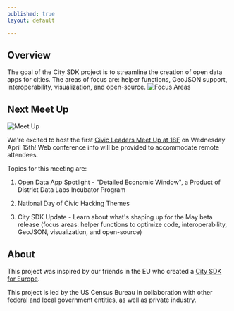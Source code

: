 ```yaml
---
published: true
layout: default

---
```


## Overview ##

The goal of the City SDK project is to streamline the creation of open data apps for cities.  The areas of focus are:  helper functions, GeoJSON support, interoperability, visualization, and open-source.
![Focus Areas](https://raw.githubusercontent.com/uscensusbureau/citysdk/gh-pages/static/img/FocusAreas.png)


## Next Meet Up ##
![Meet Up](https://raw.githubusercontent.com/uscensusbureau/citysdk/gh-pages/static/img/meetup.jpg)

We're excited to host the first [Civic Leaders Meet Up at 18F](http://www.meetup.com/citysdk/events/221401120/) on Wednesday April 15th!  Web conference info will be provided to accommodate remote attendees.

Topics for this meeting are:

1.  Open Data App Spotlight - "Detailed Economic Window", a Product of District Data Labs Incubator Program

2. National Day of Civic Hacking Themes 

3.  City SDK Update - Learn about what's shaping up for the May beta release  (focus areas:  helper functions to optimize code, interoperability, GeoJSON, visualization, and open-source)

## About ##
This project was inspired by our friends in the EU who created a [City SDK for Europe](http://www.citysdk.eu/).

This project is led by the US Census Bureau in collaboration with other federal and local government entities, as well as private industry. 


